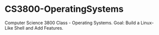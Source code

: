 # CS3800-OperatingSystems
Computer Science 3800 Class - Operating Systems. Goal: Build a Linux-Like Shell and Add Features. 
